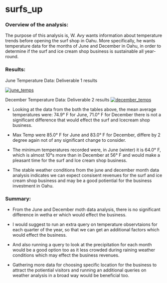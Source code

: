 # surfs_up

### Overview of the analysis: 

The purpose of this analysis is, W. Avy wants information about temperature trends before opening the surf shop in Oahu. More specifically, he wants temperature data for the months of June and December in Oahu, in order to determine if the surf and ice cream shop business is sustainable all year-round.


### Results: 



June Temperature Data: Deliverable 1 results

[![june_temps](https://user-images.githubusercontent.com/96032051/156030066-04ae19da-66f0-4dcb-b2c3-16cadf834bcb.png)](https://github.com/AshleshaV/surfs_up/blob/main/june_temps.png?raw=true)




December Temperature Data: Deliverable 2 results
[
![december_temps](https://user-images.githubusercontent.com/96032051/156030081-fdb11329-ebbf-4ff0-bb9e-f14b6446f7ed.png)](https://github.com/AshleshaV/surfs_up/blob/main/december_temps.png?raw=true)



 * Looking at the data from the both the tables above, the mean average temperatures were: 74.9° F for June,  71.0° F for December there is not a significant difference that would effect the surf and Icecream shop business.

 * Max Temp were 85.0° F for June and 83.0° F for December, differe by 2 degree again not of any significant change to consider. 

 * The minimum temperatures recorded were, in June (winter) it is 64.0° F, which is almost 10°s more than in December at 56° F and would make a pleasant time for the surf and Ice cream shop business.
 
 * The stable weather conditions from the june and december month data analysis indicates we can expect consisent revenues for the surf and ice cream shop business and may be a good potiential for the business investment in Oahu.





### Summary: 


- From the June and December moth data analysis, there is no significant difference in wetha er which would effect the business.

- I would suggest to run an extra query on temperature observtaions for each quarter of the year, so that we can get an additional factors which would effect the business.

- And also running a query to look at the precipitation for each month would be a good option too as it less crowded during raining weather conditions which may effect the business revenues.

- Gathering more data for choosing specific location for the business to attract the potiential visitors and running an additional queries on weather analysis in a broad way would be beneficial too.



